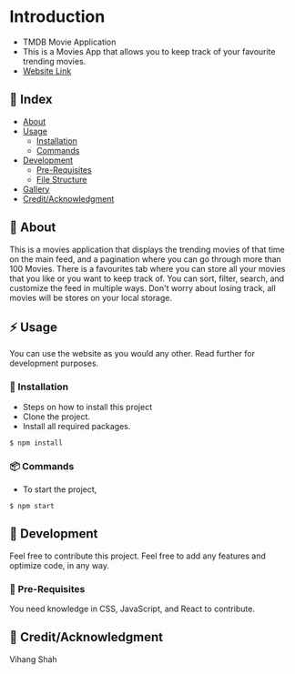 # Introduction
- TMDB Movie Application
- This is a Movies App that allows you to keep track of your favourite trending movies.
- [Website Link](https://my-movies-react-vs1.netlify.app/)

## :ledger: Index

- [About](#beginner-about)
- [Usage](#zap-usage)
  - [Installation](#electric_plug-installation)
  - [Commands](#package-commands)
- [Development](#wrench-development)
  - [Pre-Requisites](#notebook-pre-requisites)
  - [File Structure](#file_folder-file-structure)
- [Gallery](#camera-gallery)
- [Credit/Acknowledgment](#star2-creditacknowledgment)


##  :beginner: About
This is a movies application that displays the trending movies of that time on the main feed, and a pagination where you can go through more than 100 Movies.
There is a favourites tab where you can store all your movies that you like or you want to keep track of.
You can sort, filter, search, and customize the feed in multiple ways.
Don't worry about losing track, all movies will be stores on your local storage.

## :zap: Usage
You can use the website as you would any other. Read further for development purposes.

###  :electric_plug: Installation
- Steps on how to install this project
- Clone the project.
- Install all required packages.
```
$ npm install
```

###  :package: Commands
- To start the project,
```
$ npm start
```

##  :wrench: Development
Feel free to contribute this project. Feel free to add any features and optimize code, in any way.

### :notebook: Pre-Requisites
You need knowledge in CSS, JavaScript, and React to contribute.
<!--
###  :file_folder: File Structure
Add a file structure here with the basic details about files, below is an example.

```
.
├── assets
│   ├── css
│   │   ├── index-ui.css
│   │   └── rate-ui.css
│   ├── images
│   │   ├── icons
│   │   │   ├── shrink-button.png
│   │   │   └── umbrella.png
│   │   ├── logo_144.png
│   │   └── Untitled-1.psd
│   └── javascript
│       ├── index.js
│       └── rate.js
├── CNAME
├── index.html
├── rate.html
└── README.md
```

##  :camera: Gallery
Pictures of your project.
-->
## :star2: Credit/Acknowledgment
Vihang Shah

